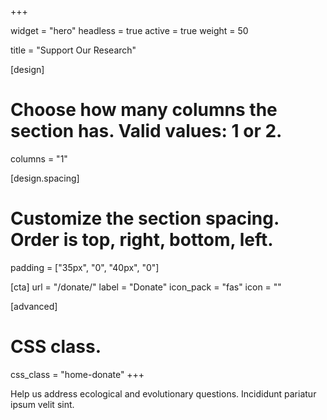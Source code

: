 +++

widget = "hero"
headless = true
active = true
weight = 50

title = "Support Our Research"

[design]
  # Choose how many columns the section has. Valid values: 1 or 2.
  columns = "1"

[design.spacing]
  # Customize the section spacing. Order is top, right, bottom, left.
  padding = ["35px", "0", "40px", "0"]

[cta]
  url = "/donate/"
  label = "Donate"
  icon_pack = "fas"
  icon = ""

[advanced]
 # CSS class.
 css_class = "home-donate"
+++

Help us address ecological and evolutionary questions. Incididunt pariatur ipsum velit sint.

